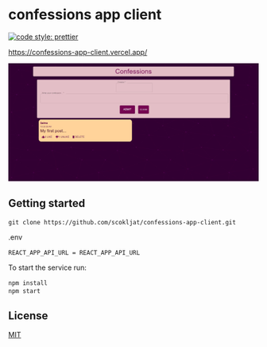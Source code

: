 # confessions app client

[![code style: prettier](https://img.shields.io/badge/code_style-prettier-ff69b4.svg?style=flat-square)](https://github.com/prettier/prettier)

https://confessions-app-client.vercel.app/

![Screenshot](images/screenshot.png)

## Getting started

```
git clone https://github.com/scokljat/confessions-app-client.git
```

.env

    REACT_APP_API_URL = REACT_APP_API_URL

To start the service run:

```
npm install
npm start
```

## License

[MIT](LICENSE)
